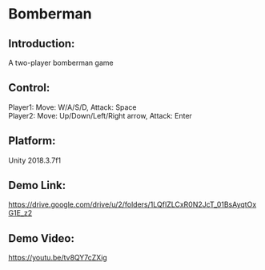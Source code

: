 # Bomberman  
## Introduction:  
A two-player bomberman game  
## Control:  
Player1: Move: W/A/S/D, Attack: Space  
Player2: Move: Up/Down/Left/Right arrow, Attack: Enter  
## Platform:  
Unity 2018.3.7f1  
## Demo Link:  
https://drive.google.com/drive/u/2/folders/1LQfIZLCxR0N2JcT_01BsAyqtOxG1E_z2  
## Demo Video:  
https://youtu.be/tv8QY7cZXig
